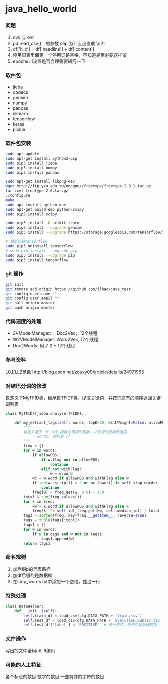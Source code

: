 # java_hello_world

### 问题
1. ovo 与 ovr
2. pd.read_csv()　的参数 sep 为什么设置成 \n|\t
3. df['h_c'] = df['headline'] + df['content']
4. 停用词表里面第一个停用词是空格，不知道是否必要这样做
5. epochs=1设置是否合理需要研究一下

### 软件包
- jieba
- codecs
- gensim
- numpy
- pandas
- sklearn
- tensorflow
- keras
- pickle

### 软件包安装

```bash
sudo apt update
sudo apt-get install python3-pip
sudo pip3 install jieba
sudo pip3 install numpy
sudo pip3 install pandas

sudo apt-get install libpng-dev
wget http://ftp.yzu.edu.tw/nongnu//freetype/freetype-2.8.1.tar.gz
tar zxvf freetype-2.6.tar.gz
./configure 
make
sudo apt install python-dev
sudo apt-get build-dep python-scipy
sudo pip3 install scipy

sudo pip3 install -U scikit-learn
sudo pip3 install --upgrade gensim
sudo pip3 install --upgrade https://storage.googleapis.com/tensorflow/linux/gpu/tensorflow-0.8.0-cp34-cp34m-linux_x86_64.whl

# 重新安装tensorflow
sudo pip3 uninstall tensorflow
# sudo pip install --upgrade pip
sudo pip3 install --upgrade pip
sudo pip3 install tensorflow
```
### git 操作

```bash
git init
git remote add origin https://github.com/ilhao/java_test
git config user.name ""
git config user.email ""
git pull origin master
git push origin master
```

### 代码速度的处理
- 2VModelManager: 　Doc2Vec，12个线程
- W2VModelManager: Word2Vec, 12个线程
- Doc2Words: 用了 2 * 12个线程

### 参考资料
L0,L1,L2范数 http://blog.csdn.net/zouxy09/article/details/24971995


### 对结巴分词的修改
自定义了MyTFID类，继承自TFIDF类，提取关键词，并按词原有的顺序返回关键词列表

```python
class MyTFIDF(jieba.analyse.TFIDF):

    def my_extract_tags(self, words, topK=20, withWeight=False, allowPOS=(), withFlag=False):
        """
        自定义基于 tf-idf 提取关键词的函数，并按词的原顺序返回
            - words: 词列表 []
        """
        freq = {}
        for w in words:
            if allowPOS:
                if w.flag not in allowPOS:
                    continue
                elif not withFlag:
                    w = w.word
            wc = w.word if allowPOS and withFlag else w
            if len(wc.strip()) < 2 or wc.lower() in self.stop_words:
                continue
            freq[w] = freq.get(w, 0.0) + 1.0
        total = sum(freq.values())
        for k in freq:
            kw = k.word if allowPOS and withFlag else k
            freq[k] *= self.idf_freq.get(kw, self.median_idf) / total
        tags = sorted(freq, key=freq.__getitem__, reverse=True)
        tags = tuple(tags[:topK])
        tags1 = []
        for w in words:
            if w in tags and w not in tags1:
                tags1.append(w)
        return tags1
```

### 命名规则
1. 加后缀p的代表路径
2. 加df后缀的是数据框
3. 在stop_words.txt中添加一个空格，独占一行

### 特殊处理

```python
class DataHelper:
    def __init__(self):
        self.train_df = load_csv(cfg.DATA_PATH + 'train.tsv')
        self.test_df = load_csv(cfg.DATA_PATH + 'evalution_public.tsv')
        self.test_df['label'] = 'POSITIVE'  # 统一格式，便于后续处理数据
```

### 文件操作

写出的文件全用utf-8编码

### 可能的人工特征

各个标点的数目
数字的数目
一些特殊的字符的数目